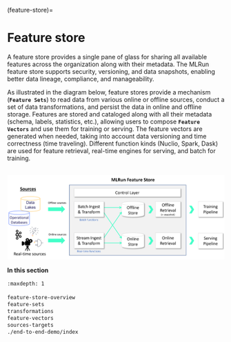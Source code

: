 (feature-store)=
# Feature store 

A feature store provides a single pane of glass for sharing all available features across
the organization along with their metadata. The MLRun feature store supports security, versioning, 
and data snapshots, enabling better data lineage, compliance, and manageability.
 
As illustrated in the diagram below,
feature stores provide a mechanism (**`Feature Sets`**) to read data from various online or offline sources,
conduct a set of data transformations, and persist the data in online and offline
storage. Features are stored and cataloged along with all their metadata (schema,
labels, statistics, etc.), allowing users to compose **`Feature Vectors`** and use them for training 
or serving. The feature vectors are generated when needed, taking into account data versioning and time
correctness (time traveling). Different function kinds (Nuclio, Spark, Dask) are used for feature retrieval, real-time
engines for serving, and batch for training.

<br><img src="../_static/images/feature-store-arch.png" alt="feature-store" width="800"/><br>


**In this section**

```{toctree}
:maxdepth: 1

feature-store-overview
feature-sets
transformations
feature-vectors
sources-targets
./end-to-end-demo/index
```